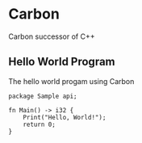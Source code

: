 # Carbon
Carbon successor of C++


## Hello World Program

The hello world progam using Carbon 

```
package Sample api;    

fn Main() -> i32 {
    Print("Hello, World!");
    return 0;
}

```
